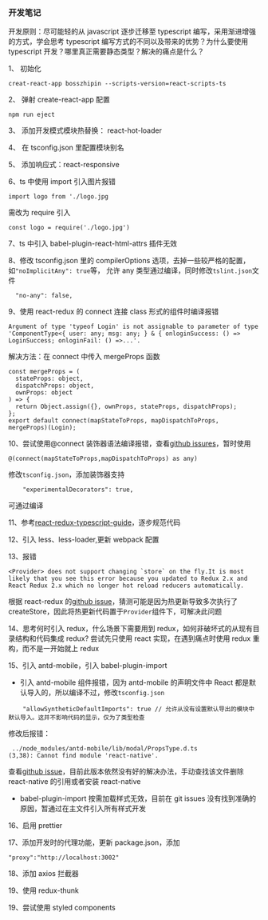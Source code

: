 ### 开发笔记

开发原则：尽可能轻的从 javascript 逐步迁移至 typescript 编写，采用渐进增强的方式，学会思考 typescript 编写方式的不同以及带来的优势？为什么要使用 typescript 开发？哪里真正需要静态类型？解决的痛点是什么？

1、 初始化

```
creat-react-app bosszhipin --scripts-version=react-scripts-ts
```

2、 弹射 create-react-app 配置

```
npm run eject
```

3、 添加开发模式模块热替换：
react-hot-loader

4、 在 tsconfig.json 里配置模块别名

5、 添加响应式：react-responsive

6、ts 中使用 import 引入图片报错

```
import logo from './logo.jpg
```

需改为 require 引入

```
const logo = require('./logo.jpg')
```

7、ts 中引入 babel-plugin-react-html-attrs 插件无效

8、修改 tsconfig.json 里的 compilerOptions 选项，去掉一些较严格的配置，如`"noImplicitAny": true`等， 允许 any 类型通过编译，同时修改`tslint.json`文件

```
  "no-any": false,
```

9、使用 react-redux 的 connect 连接 class 形式的组件时编译报错

```
Argument of type 'typeof Login' is not assignable to parameter of type 'ComponentType<{ user: any; msg: any; } & { onloginSuccess: () => LoginSuccess; onloginFail: () =>...'.
```

解决方法：在 connect 中传入 mergeProps 函数

```
const mergeProps = (
  stateProps: object,
  dispatchProps: object,
  ownProps: object
) => {
  return Object.assign({}, ownProps, stateProps, dispatchProps);
};
export default connect(mapStateToProps, mapDispatchToProps, mergeProps)(Login);
```

10、尝试使用@connect 装饰器语法编译报错，查看[github issures](https://github.com/DefinitelyTyped/DefinitelyTyped/issues/9951)，暂时使用

```
@(connect(mapStateToProps,mapDispatchToProps) as any)
```

修改`tsconfig.json`，添加装饰器支持

```
    "experimentalDecorators": true,
```

可通过编译

11、参考[react-redux-typescript-guide](https://github.com/piotrwitek/react-redux-typescript-guide)，逐步规范代码

12、引入 less、less-loader,更新 webpack 配置

13、报错

```
<Provider> does not support changing `store` on the fly.It is most likely that you see this error because you updated to Redux 2.x and React Redux 2.x which no longer hot reload reducers automatically.
```

根据 react-redux 的[github issue](https://github.com/reactjs/react-redux/issues/356)，猜测可能是因为热更新导致多次执行了 createStore，因此将热更新代码置于`Provider`组件下，可解决此问题

14、思考何时引入 redux，什么场景下需要用到 redux，如何非破坏式的从现有目录结构和代码集成 redux? 尝试先只使用 react 实现，在遇到痛点时使用 redux 重构，而不是一开始就上 redux

15、引入 antd-mobile，引入 babel-plugin-import

* 引入 antd-mobile 组件报错，因为 antd-mobile 的声明文件中 React 都是默认导入的，所以编译不过，修改`tsconfig.json`

```
    "allowSyntheticDefaultImports": true // 允许从没有设置默认导出的模块中默认导入。这并不影响代码的显示，仅为了类型检查
```

修改后报错：

```
 ../node_modules/antd-mobile/lib/modal/PropsType.d.ts
(3,38): Cannot find module 'react-native'.
```

查看[github issue](https://github.com/ant-design/ant-design-mobile/issues/636)，目前此版本依然没有好的解决办法，手动查找该文件删除 react-native 的引用或者安装 react-native

* babel-plugin-import 按需加载样式无效，目前在 git issues 没有找到准确的原因，暂通过在主文件引入所有样式开发

<!-- 16、使用prettier格式化代码后，typescript报错
```
Unnecessary semicolon // 不必要的分号
```
禁用prettier插件，同时修改tslint.json文件
```
    "semicolon": [
      false
    ],
``` -->

<!-- 17、修改 tslint.json 文件,项目中整体采用单引号

```
    "quotemark": [
      true,
      "single",
      "jsx-single"
    ],
``` -->

16、启用 prettier

17、添加开发时的代理功能，更新 package.json，添加

```
"proxy":"http://localhost:3002"
```

18、添加 axios 拦截器

19、使用 redux-thunk

19、尝试使用 styled components
